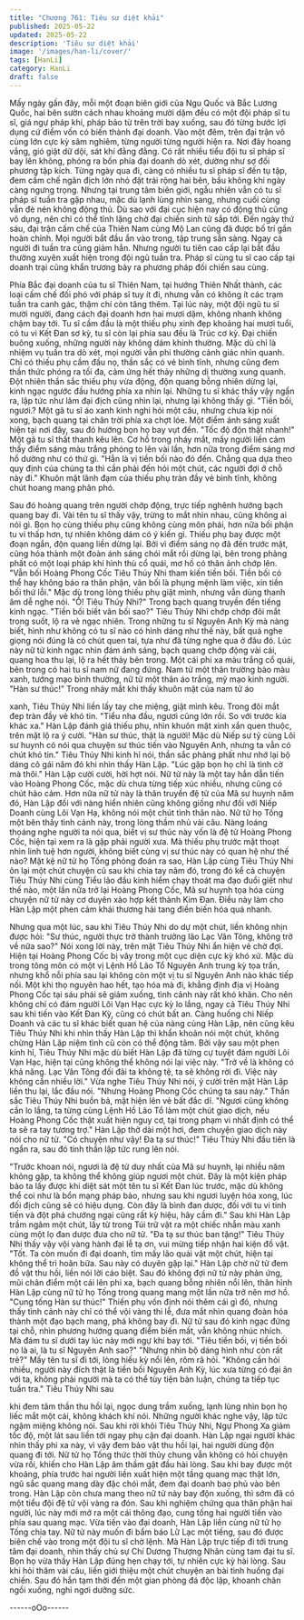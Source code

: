 ```yaml
---
title: "Chương 761: Tiêu sư diệt khải"
published: 2025-05-22
updated: 2025-05-22
description: 'Tiêu sư diệt khải'
image: '/images/han-li/cover/'
tags: [HanLi]
category: HanLi
draft: false
---
```


Mấy ngày gần đây, mỗi một đoạn biên giới của Ngu Quốc và Bắc
Lương Quốc, hai bên sườn cách nhau khoảng mười dặm đều có
một đội pháp sĩ tu sĩ, giá ngự pháp khí, pháp bảo từ trên trời bay
xuống, sau đó từng bước lợi dụng cứ điểm vốn có biến thành đại
doanh.
Vào một đêm, trên đại trận vô cùng lớn cực kỳ sâm nghiêm, từng
người từng người hiện ra. Nơi đây hoang vắng, gió giật dữ dội,
sát khí đằng đằng.
Có rất nhiều tiểu đội tu sĩ pháp sĩ bay lên không, phóng ra bốn
phía đại doanh dò xét, dường như sợ đối phương tập kích.
Từng ngày qua đi, càng có nhiều tu sĩ pháp sĩ đến tụ tập, đem
cấm chế ngăn địch lớn nhỏ đặt trải rộng hai bên, bầu không khí
ngày càng ngưng trọng.
Nhưng tại trung tâm biên giới, ngẫu nhiên vẫn có tu sĩ pháp sĩ
tuần tra gặp nhau, mặc dù lạnh lùng nhìn sang, nhưng cuối cùng
vẫn đè nén không động thủ.
Dù sao với đại cục hiện nay có động thủ cũng vô dụng, nên chỉ có
thể tĩnh lặng chờ đại chiến sinh tử sắp tới.
Đến ngày thứ sáu, đại trận cấm chế của Thiên Nam cùng Mộ Lan
cũng đã được bố trí gần hoàn chỉnh. Mọi người bắt đầu ẩn vào
trong, tập trung sẵn sàng. Ngay cả người đi tuần tra cũng giảm
hẳn. Nhưng người tu tiên cao cấp lại bắt đầu thường xuyên xuất
hiện trong đội ngũ tuần tra.
Pháp sĩ cùng tu sĩ cao cấp tại doanh trại cũng khẩn trương bày ra
phương pháp đối chiến sau cùng.

Phía Bắc đại doanh của tu sĩ Thiên Nam, tại hướng Thiên Nhất
thành, các loại cấm chế đối phó với pháp sĩ tuy ít đi, nhưng vẫn
có không ít các trạm tuần tra canh gác, thậm chí còn tăng thêm.
Tại lúc này, một đội ngũ tu sĩ mười người, đang cách đại doanh
hơn hai mươi dặm, không nhanh không chậm bay tới.
Tu sĩ cầm đầu là một thiếu phụ xinh đẹp khoảng hai mươi tuổi, có
tu vi Kết Đan sơ kỳ, tu sĩ còn lại phía sau đều là Trúc cơ kỳ.
Đại chiến buông xuống, những người này không dám khinh
thường. Mặc dù chỉ là nhiệm vụ tuần tra dò xét, mọi người vẫn phi
thường cảnh giác nhìn quanh.
Chỉ có thiếu phụ cầm đầu nọ, thần sắc có vẻ bình tĩnh, nhưng
cũng đem thần thức phóng ra tối đa, cảm ứng hết thảy những dị
thường xung quanh.
Đột nhiên thần sắc thiếu phụ vừa động, độn quang bỗng nhiên
dừng lại, kinh ngạc ngước đầu hướng phía xa nhìn lại.
Những tu sĩ khác thấy vậy ngẩn ra, lập tức như lâm đại địch cũng
nhìn lại, nhưng lại không thấy gì.
"Tiền bối, ngươi.?
Một gã tu sĩ áo xanh kinh nghi hỏi một câu, nhưng chưa kịp nói
xong, bạch quang tại chân trời phía xa chợt lóe. Một điểm ánh
sáng xuất hiện tại nơi đây, sau đó hướng bọn họ bay vụt đến.
"Tốc độ độn thật nhanh!" Một gã tu sĩ thất thanh kêu lên.
Cơ hồ trong nháy mắt, mấy người liền cảm thấy điểm sáng màu
trắng phóng to lên vài lần, hơn nữa trong điểm sáng mơ hồ dường
như có thứ gì.
"Hẳn là vị tiền bối nào đó đến. Chẳng qua dựa theo quy định của
chúng ta thì cần phải đến hỏi một chút, các người đợi ở chỗ này
đi." Khuôn mặt lãnh đạm của thiếu phụ tràn đầy vẻ bình tĩnh,
không chút hoang mang phân phó.

Sau đó hoàng quang trên người chớp động, trực tiếp nghênh
hướng bạch quang bay đi.
Vài tên tu sĩ thấy vậy, trừng to mắt nhìn nhau, cũng không ai nói
gì.
Bọn họ cùng thiếu phụ cũng không cùng môn phái, hơn nữa bối
phận tu vi thấp hơn, tự nhiên không dám có ý kiến gì.
Thiếu phụ bay được một đoạn ngắn, độn quang liền dừng lại. Bởi
vì điểm sáng nọ đã đến trước mặt, cũng hóa thành một đoàn ánh
sáng chói mắt rồi dừng lại, bên trong phảng phất có một loại pháp
khí hình thù cổ quái, mơ hồ có thân ảnh chớp lên.
"Vẫn bối Hoàng Phong Cốc Tiêu Thúy Nhi tham kiến tiền bối. Tiền
bối có thể hay không báo ra thân phận, vãn bối là phụng mệnh
làm việc, xin tiền bối thứ lỗi." Mặc dù trong lòng thiếu phụ giật
mình, nhưng vẫn dùng thanh âm dễ nghe nói.
"Ồ! Tiêu Thúy Nhi?" Trong bạch quang truyền đến tiếng kinh
ngạc.
"Tiền bối biết vãn bối sao?" Tiêu Thúy Nhi chớp chớp đôi mắt
trong suốt, lộ ra vẻ ngạc nhiên.
Trong những tu sĩ Nguyên Anh Kỳ mà nàng biết, hình như không
có tu sĩ nào có hình dáng như thế này, bất quá nghe giọng nói
đúng là có chút quen tai, tựa như đã từng nghe qua ở đâu đó.
Lúc này nữ tử kinh ngạc nhìn đám ánh sáng, bạch quang chớp
động vài cái, quang hoa thu lại, lộ ra hết thảy bên trong.
Một cái phi xa màu trắng cổ quái, bên trong có hai tu sĩ nam nữ
đang đứng.
Nam tử một thân trường bào màu xanh, tướng mạo bình thường,
nữ tử một thân áo trắng, mỹ mạo kinh người.
"Hàn sư thúc!" Trong nháy mắt khi thấy khuôn mặt của nam tử áo

xanh, Tiêu Thúy Nhi liền lấy tay che miệng, giật mình kêu.
Trong đôi mắt đep tràn đầy vẻ khó tin.
"Tiểu nha đầu, ngươi cũng lớn rồi. So với trước kia khác xa." Hàn
Lập đánh giá thiếu phụ, nhìn khuôn mặt xinh xắn quen thuộc, trên
mặt lộ ra ý cười.
"Hàn sư thúc, thật là người! Mặc dù Niếp sư tỷ cùng Lôi sư huynh
có nói qua chuyện sư thúc tiến vào Nguyên Anh, nhưng ta vẫn có
chút khó tin." Tiêu Thúy Nhi kinh hỉ nói, thần sắc phảng phất như
nhớ lại bộ dáng cô gái năm đó khi nhìn thấy Hàn Lập.
"Lúc gặp bọn họ chỉ là tình cờ mà thôi." Hàn Lập cười cười, hời
hợt nói.
Nữ tử này là một tay hắn dẫn tiến vào Hoàng Phong Cốc, mặc dù
chưa từng tiếp xúc nhiều, nhưng cũng có chút hảo cảm. Hơn nữa
nữ tử này là thân truyền đệ tử của Mã sư huynh năm đó, Hàn Lập
đối với nàng hiển nhiên cũng không giống như đối với Niếp Doanh
cùng Lôi Vạn Hạ, không nói một chút tình thân nào.
Nữ tử họ Tống một bên thấy tình cảnh này, trong lòng thầm nhủ
vài câu.
Nàng loáng thoáng nghe người ta nói qua, biết vị sư thúc này vốn
là đệ tử Hoàng Phong Cốc, hiện tại xem ra là gặp phải người xưa.
Mà thiếu phụ trước mặt thoạt nhìn linh tuệ hơn người, không biết
cùng vị sư thúc này có quan hệ như thế nào?
Mặt kệ nữ tử họ Tống phỏng đoán ra sao, Hàn Lập cùng Tiêu
Thúy Nhi ôn lại một chút chuyện cũ sau khi chia tay năm đó, trong
đó kể cả chuyện Tiêu Thúy Nhi cùng Tiểu lão đầu kinh hiểm chạy
thoát ma đạo đuổi giết như thế nào, một lần nữa trở lại Hoàng
Phong Cốc, Mã sư huynh tọa hóa cùng chuyện nữ tử này cơ
duyên xảo hợp kết thành Kim Đan.
Điều này làm cho Hàn Lập một phen cảm khái thương hải tang
điền biến hóa quá nhanh.

Nhưng qua một lúc, sau khi Tiêu Thúy Nhi do dự một chút, liền
không nhịn được hỏi:
"Sư thúc, người thực trở thành trưởng lão Lạc Vân Tông, không
trở về nữa sao?" Nói xong lời này, trên mặt Tiêu Thúy Nhi ẩn hiện
vẻ chờ đợi.
Hiện tại Hoàng Phong Cốc bị vây trong một cục diện cực kỳ khó
xử. Mặc dù trong tông môn có một vị Lệnh Hồ Lão Tổ Nguyên
Anh trung kỳ tọa trấn, nhưng khổ nỗi phía sau lại không còn một
vị tu sĩ Nguyên Anh nào khác tiếp nối. Một khi thọ nguyên hao hết,
tạo hóa mà đi, khẳng định địa vị Hoàng Phong Cốc tại sáu phái sẽ
giảm xuống, tình cảnh này rất khó khăn.
Cho nên không chỉ có đám người Lôi Vạn Hạc cực kỳ lo lắng,
ngay cả Tiêu Thúy Nhi sau khi tiến vào Kết Đan Kỳ, cũng có chút
bất an. Càng huống chi Niếp Doanh và các tu sĩ khác biết quan hệ
của nàng cùng Hàn Lập, nên cũng kêu Tiêu Thúy Nhi khi nhìn
thấy Hàn Lập thì khẩn khoản nói một chút, không chừng Hàn Lập
niệm tình cũ còn có thể động tâm.
Bởi vậy sau một phen kinh hỉ, Tiêu Thúy Nhi mặc dù biết Hàn Lập
đã từng cự tuyệt đám người Lôi Vạn Hạc, hiện tại cũng không thể
không nói lại việc này.
"Trở về là không có khả năng. Lạc Vân Tông đối đãi ta không tệ,
ta sẽ không rời đi. Việc này không cần nhiều lời." Vừa nghe Tiêu
Thúy Nhi nói, ý cười trên mặt Hàn Lập liền thu lại, lắc đầu nói.
"Nhưng Hoàng Phong Cốc chúng ta sau này." Thần sắc Tiêu
Thúy Nhi buồn bả, mặt hiện lên vẻ bất đắc dĩ.
"Ngươi cũng không cần lo lắng, ta từng cùng Lệnh Hồ Lão Tổ làm
một chút giao dịch, nếu Hoàng Phong Cốc thật xuất hiện nguy cơ,
tại trong phạm vi nhất định có thể ta sẽ ra tay tương trợ." Hàn Lập
thở dài một hơi, đem chuyện giao dịch này nói cho nữ tử.
"Có chuyện như vậy! Đa tạ sư thúc!" Tiêu Thúy Nhi đầu tiên là
ngẩn ra, sau đó tinh thần lập tức rung lên nói.

"Trước khoan nói, ngươi là đệ tử duy nhất của Mã sư huynh, lại
nhiều năm không gặp, ta không thể không giúp ngươi một chút.
Đây là một kiện pháp bảo ta lấy được khi diệt sát một tên tu sĩ Kết
Đan lúc trước, mặc dù không thể coi như là bổn mạng pháp bảo,
nhưng sau khi ngươi luyện hóa xong, lúc đối địch cũng sẽ có hiệu
dụng. Còn đây là bình đan dược, đối với tu vi tinh tiến và đột phá
chướng ngại cũng rất kỳ hiệu, hãy cầm đi." Sau khi Hàn Lập trầm
ngâm một chút, lấy từ trong Túi trữ vật ra một chiếc nhẫn màu
xanh cùng một lọ đan dược đưa cho nữ tử.
"Đa tạ sư thúc ban tặng!" Tiêu Thúy Nhi thấy vậy vội vàng hành
đại lễ tạ ơn, vui mừng tiếp nhận hai kiện đồ vật.
"Tốt. Ta còn muốn đi đại doanh, tìm mấy lão quái vật một chút,
hiện tại không thể trì hoãn bữa. Sau này có duyên gặp lại." Hàn
Lập chờ nữ tử đem đồ vật thu hồi, liền nói lời cáo biệt. Sau đó
không đợi nữ tử này phản ứng, mũi chân điểm một cái lên phi xa,
bạch quang bỗng nhiên nổi lên, thân hình Hàn Lập cùng nữ tử họ
Tống trong quang mang một lần nữa trở nên mơ hồ.
"Cung tống Hàn sư thúc!"
Thiến phụ vốn định nói thêm cái gì đó, nhưng thấy tình cảnh này
chỉ có thể vội vàng thi lễ, đưa mắt nhìn quang đoàn hóa thành một
đạo bạch mang, phá không bay đi.
Nữ tử sau đó kinh ngạc đứng tại chỗ, nhìn phương hướng quang
điểm biến mất, vẫn không nhúc nhích.
Mà đám tu sĩ dưới tay lúc này mới ngự khí bay tới.
"Tiêu tiền bối, vị tiền bối nọ là ai, là tu sĩ Nguyên Anh sao?"
"Nhưng nhìn bộ dáng hình như còn rất trẻ?"
Mấy tên tu sĩ đi tới, lòng hiếu kỳ nổi lên, rôm rã hỏi.
"Không cần hỏi nhiều, người này đích thật là tiền bối Nguyên Anh
Kỳ, lúc xưa từng có đại ân với ta, không phải người mà ta có thể
tùy tiện bàn luận, chúng ta tiếp tục tuần tra." Tiêu Thúy Nhi sau

khi đem tâm thần thu hồi lại, ngọc dung trầm xuống, lạnh lùng
nhìn bọn họ liếc mắt một cái, không khách khí nói.
Những người khác nghe vậy, lập tức ngậm miệng không nói.
Sau khi rời khỏi Tiêu Thúy Nhi, Ngự Phong Xa giảm tốc độ, một
lát sau liền tới ngay phụ cận đại doanh. Hàn Lập ngại người khác
nhìn thấy phi xa này, vì vậy đem bảo vật thu hồi lại, hai người
dùng độn quang đi tới.
Nữ tử họ Tống thức thời thủy chung vẫn không có hỏi chuyện vừa
rồi, khiến cho Hàn Lập âm thầm gật đầu hài lòng.
Sau khi bay được một khoảng, phía trước hai người liền xuất hiện
một tầng quang mạc thật lớn, ngũ sắc quang mang dày đặc chói
mắt, đem đại doanh bao phủ vào bên trong.
Hàn Lập còn chưa mang theo nữ tử này bay độn xuống, thì sớm
đã có một tiểu đội đệ tử vội vàng ra đón.
Sau khi nghiệm chứng qua thân phận hai người, lúc này mới mở
ra một cái thông đạo, cung tống hai người tiến vào phía sau
quang mạc.
Vừa tiến vào đại doanh, Hàn Lập liền cùng nữ tử họ Tống chia
tay.
Nữ tử này muốn đi bẩm báo Lữ Lạc một tiếng, sau đó được biên
chế vào trong một đội tu sĩ chờ lệnh. Mà Hàn Lập trực tiếp đi tới
trung tâm đại doanh, nhìn thấy chủ sự Chí Dương Thượng Nhân
cùng tam đại tu sĩ.
Bọn họ vừa thấy Hàn Lập đúng hẹn chạy tới, tự nhiên cực kỳ hài
lòng. Sau khi hỏi thăm vài câu, liền giới thiệu một chút chuyện an
bài tình huống đại chiến.
Sau đó hắn tạm thời đến một gian phòng đá độc lập, khoanh chân
ngồi xuống, nghỉ ngơi dưỡng sức.

------oOo------
